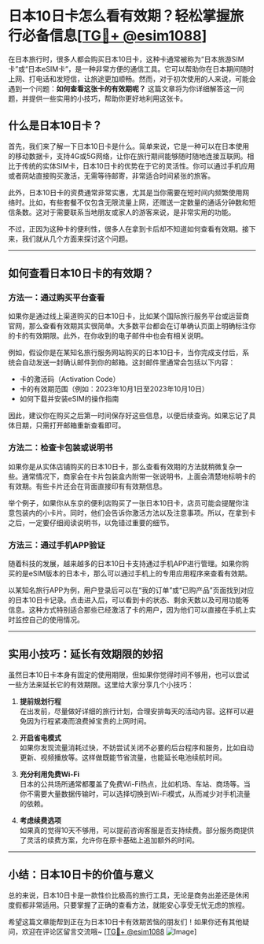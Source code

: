 # 日本10日卡怎么看有效期？轻松掌握旅行必备信息[[TG💪+ @esim1088](https://t.me/s/esim1088)]

在日本旅行时，很多人都会购买日本10日卡，这种卡通常被称为“日本旅游SIM卡”或“日本eSIM卡”，是一种非常方便的通信工具。它可以帮助你在日本期间随时上网、打电话和发短信，让旅途更加顺畅。然而，对于初次使用的人来说，可能会遇到一个问题：**如何查看这张卡的有效期呢？** 这篇文章将为你详细解答这一问题，并提供一些实用的小技巧，帮助你更好地利用这张卡。

## 什么是日本10日卡？

首先，我们来了解一下日本10日卡是什么。简单来说，它是一种可以在日本使用的移动数据卡，支持4G或5G网络，让你在旅行期间能够随时随地连接互联网。相比于传统的实体SIM卡，日本10日卡的优势在于它的灵活性。你可以通过手机应用或者网站直接购买激活，无需等待邮寄，非常适合时间紧张的旅客。

此外，日本10日卡的资费通常非常实惠，尤其是当你需要在短时间内频繁使用网络时。比如，有些套餐不仅包含无限流量上网，还赠送一定数量的通话分钟数和短信条数。这对于需要联系当地朋友或家人的游客来说，是非常实用的功能。

不过，正因为这种卡的便利性，很多人在拿到卡后却不知道如何查看有效期。接下来，我们就从几个方面来探讨这个问题。

---

## 如何查看日本10日卡的有效期？

### 方法一：通过购买平台查看

如果你是通过线上渠道购买的日本10日卡，比如某个国际旅行服务平台或运营商官网，那么查看有效期其实很简单。大多数平台都会在订单确认页面上明确标注你的卡的有效期限。此外，在你收到的电子邮件中也会有相关说明。

例如，假设你是在某知名旅行服务网站购买的日本10日卡，当你完成支付后，系统会自动发送一封确认邮件到你的邮箱。这封邮件里通常会包括以下内容：

- 卡的激活码（Activation Code）
- 卡的有效期范围（例如：2023年10月1日至2023年10月10日）
- 如何下载并安装eSIM的操作指南

因此，建议你在购买之后第一时间保存好这些信息，以便后续查询。如果忘记了具体日期，只需打开邮箱重新查看即可。

### 方法二：检查卡包装或说明书

如果你是从实体店铺购买的日本10日卡，那么查看有效期的方法就稍微复杂一些。通常情况下，商家会在卡片包装盒内附带一张说明书，上面会清楚地标明卡的有效期。有些卡片还会在背面直接印有有效期信息。

举个例子，如果你从东京的便利店购买了一张日本10日卡，店员可能会提醒你注意包装内的小卡片。同时，他们会告诉你激活方法以及注意事项。所以，在拿到卡之后，一定要仔细阅读说明书，以免错过重要的细节。

### 方法三：通过手机APP验证

随着科技的发展，越来越多的日本10日卡支持通过手机APP进行管理。如果你购买的是eSIM版本的日本卡，那么可以通过手机上的专用应用程序来查看有效期。

以某知名旅行APP为例，用户登录后可以在“我的订单”或“已购产品”页面找到对应的日本10日卡记录。点击进入后，可以看到卡的状态、剩余天数以及可用功能等信息。这种方式特别适合那些已经激活了卡的用户，因为他们可以直接在手机上实时监控自己的使用情况。

---

## 实用小技巧：延长有效期限的妙招

虽然日本10日卡本身有固定的使用期限，但如果你觉得时间不够用，也可以尝试一些方法来延长它的有效期限。这里给大家分享几个小技巧：

1. **提前规划行程**  
   在出发前，尽量做好详细的旅行计划，合理安排每天的活动内容。这样可以避免因为行程紧凑而浪费掉宝贵的上网时间。

2. **开启省电模式**  
   如果你发现流量消耗过快，不妨尝试关闭不必要的后台程序和服务，比如自动更新、视频播放等。这样做既能节省流量，也能延长电池续航时间。

3. **充分利用免费Wi-Fi**  
   日本的公共场所通常都覆盖了免费Wi-Fi热点，比如机场、车站、商场等。当你不需要大量数据传输时，可以选择切换到Wi-Fi模式，从而减少对手机流量的依赖。

4. **考虑续费选项**  
   如果真的觉得10天不够用，可以提前咨询客服是否支持续费。部分服务商提供了灵活的续费方案，允许你在原卡基础上追加额外的时间。

---

## 小结：日本10日卡的价值与意义

总的来说，日本10日卡是一款性价比极高的旅行工具，无论是商务出差还是休闲度假都非常适用。只要掌握了正确的查看方法，就能安心享受无忧无虑的旅程。

希望这篇文章能帮到正在为日本10日卡有效期苦恼的朋友们！如果你还有其他疑问，欢迎在评论区留言交流哦~ [[TG💪+ @esim1088](https://t.me/s/esim1088) ![Image](https://i.postimg.cc/4NQfJmqS/Snipaste-2025-05-13-00-14-12.png)]